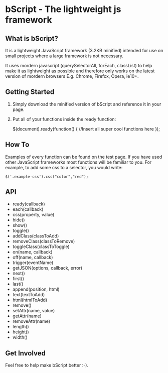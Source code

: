 bScript - The lightweight js framework
======================================

What is bScript?
---------------------

It is a lightweight JavaScript framework (3.2KB minified) intended for use on small projects where a large framework is not necessary.

It uses mordern javascript (querySelectorAll, forEach, classList) to help make it as lightweight as possible and therefore only works on the latest version of mordern browsers E.g. Chrome, Firefox, Opera, ie10+.

Getting Started
---------------------

1) Simply download the minified version of bScript and reference it in your page.

	<script src="bScript.min.js"></script>

2) Put all of your functions inside the ready function:

	$(document).ready(function() {
	   //Insert all super cool functions here
	});

How To
---------------------

Examples of every function can be found on the test page. If you have used other JavaScript frameworks most functions will be familiar to you. For example, to add some css to a selector, you would write:

	$('.example-css').css("color","red");

API
---------------------

* ready(callback)
* each(callback)
* css(property, value)
* hide()
* show()
* toggle()
* addClass(classToAdd)
* removeClass(classToRemove)
* toggleClass(classToToggle)
* on(name, callback)
* off(name, callback)
* trigger(eventName)
* getJSON(options, callback, error)
* next()
* first()
* last()
* append(position, html)
* text(textToAdd)
* html(htmlToAdd)
* remove()
* setAttr(name, value)
* getAttr(name)
* removeAttr(name)
* length()
* height()
* width()

Get Involved
---------------------

Feel free to help make bScript better :-).